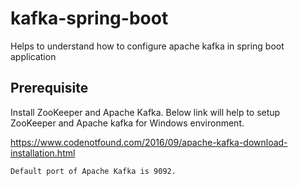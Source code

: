 # kafka-spring-boot
Helps to understand how to configure apache kafka in spring boot application

## Prerequisite

Install ZooKeeper and Apache Kafka. Below link will help to setup ZooKeeper 
and Apache kafka for Windows environment.

https://www.codenotfound.com/2016/09/apache-kafka-download-installation.html

```
Default port of Apache Kafka is 9092.
```




 